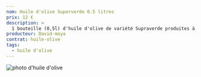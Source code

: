 ```yaml
---
nom: Huile d'olive Superverde 0.5 litres
prix: 12 €
description: >
  1 bouteille (0,5l) d'huile d'olive de variété Supraverde produites à Valence (Espagne)
producteur: David-moya
contrat: huile-olive
tags: 
  - huile d'olive
---
```


![photo d'huile d'olive](./media/huile-olive.jpg)